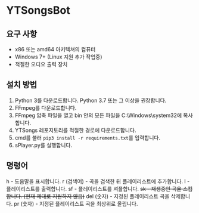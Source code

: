 # YTSongsBot

## 요구 사항
- x86 또는 amd64 아키텍쳐의 컴퓨터
- Windows 7+ (Linux 지원 추가 작업중)
- 적절한 오디오 출력 장치

## 설치 방법
1. Python 3를 다운로드합니다. Python 3.7 또는 그 이상을 권장합니다.
2. FFmpeg를 다운로드합니다.
3. FFmpeg 압축 파일을 열고 bin 안의 모든 파일을 C:\Windows\system32에 복사합니다.
4. YTSongs 레포지토리를 적절한 경로에 다운로드합니다.
5. cmd를 불러 `pip3 install -r requirements.txt`를 입력합니다.
6. sPlayer.py를 실행합니다.

## 명령어
h - 도움말을 표시합니다.
r (검색어) - 곡을 검색한 뒤 플레이리스트에 추가합니다.
l - 플레이리스트를 출력합니다.
sf - 플레이리스트를 셔플합니다.
~~sk - 재생중인 곡을 스킵합니다. (현재 제대로 지원하지 않음)~~
del (숫자) - 지정된 플레이리스트 곡을 삭제합니다.
pr (숫자) - 지정된 플레이리스트 곡을 최상위로 올립니다.